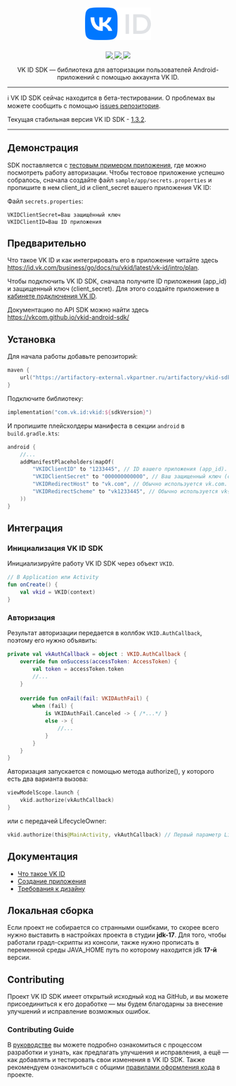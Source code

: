 <div align="center">
  <h1 align="center">
    <img src="logo.svg" width="150" alt="VK ID SDK Logo">
  </h1>
  <p align="center">
    <a href="https://artifactory-external.vkpartner.ru/ui/native/vkid-sdk-andorid/com/vk/id/">
        <img src="https://img.shields.io/badge/stability-beta-red">
    </a>
    <a href="LICENSE">
      <img src="https://img.shields.io/npm/l/@vkid/sdk?maxAge=3600">
    </a>
    <a href="https://artifactory-external.vkpartner.ru/ui/native/vkid-sdk-andorid/com/vk/id/">
        <img src="https://img.shields.io/maven-metadata/v?metadataUrl=https%3A%2F%2Fartifactory-external.vkpartner.ru%2Fartifactory%2Fvkid-sdk-andorid%2Fcom%2Fvk%2Fid%2Fvkid%2Fmaven-metadata.xml"/>
    </a>
  </p>
  <p align="center">
    VK ID SDK — библиотека для авторизации пользователей Android-приложений с помощью аккаунта VK ID.
  </p>
</div>

---
:information_source: VK ID SDK сейчас находится в бета-тестировании. О проблемах вы можете сообщить с помощью <a href="https://github.com/VKCOM/vkid-android-sdk/issues">issues репозитория</a>.

Текущая стабильная версия VK ID SDK - [1.3.2](https://github.com/VKCOM/vkid-android-sdk/releases/tag/v1.3.2).

---

## Демонстрация

SDK поставляется с [тестовым примером приложения](sample/app), где можно посмотреть работу авторизации.
Чтобы тестовое приложение успешно собралось, сначала создайте файл `sample/app/secrets.properties` и пропишите в нем client_id и client_secret вашего приложения VK ID:


Файл `secrets.properties`:
```
VKIDClientSecret=Ваш защищённый ключ
VKIDClientID=Ваш ID приложения
```

## Предварительно

Что такое VK ID и как интегрировать его в приложение читайте здесь https://id.vk.com/business/go/docs/ru/vkid/latest/vk-id/intro/plan.

Чтобы подключить VK ID SDK, сначала получите ID приложения (app_id) и защищенный ключ (client_secret). Для этого создайте приложение в [кабинете подключения VK ID](https://id.vk.com/business/go).

Документацию по API SDK можно найти здесь https://vkcom.github.io/vkid-android-sdk/


## Установка

Для начала работы добавьте репозиторий:
```kotlin
maven {
    url("https://artifactory-external.vkpartner.ru/artifactory/vkid-sdk-andorid/")
}
```

Подключите библиотеку:
```kotlin
implementation("com.vk.id:vkid:${sdkVersion}")
```

И пропишите плейсхолдеры манифеста в секции `android` в `build.gradle.kts`:
```kotlin
android {
    //...
    addManifestPlaceholders(mapOf(
        "VKIDClientID" to "1233445", // ID вашего приложения (app_id).
        "VKIDClientSecret" to "000000000000", // Ваш защищенный ключ (client_secret).
        "VKIDRedirectHost" to "vk.com", // Обычно используется vk.com.
        "VKIDRedirectScheme" to "vk1233445", // Обычно используется vk{ID приложения}.
    ))
}
```

## Интеграция
### Инициализация VK ID SDK
Инициализируйте работу VK ID SDK через объект `VKID`.
```kotlin
// В Application или Activity
fun onCreate() {
    val vkid = VKID(context)
}
```
### Авторизация
Результат авторизации передается в коллбэк `VKID.AuthCallback`, поэтому его нужно объявить:
```kotlin
private val vkAuthCallback = object : VKID.AuthCallback {
    override fun onSuccess(accessToken: AccessToken) {     
        val token = accessToken.token
        //...
    }
 
    override fun onFail(fail: VKIDAuthFail) {
        when (fail) {
            is VKIDAuthFail.Canceled -> { /*...*/ }
            else -> {
                //...
            }
        }
    }
}
```
Авторизация запускается с помощью метода authorize(), у которого есть два варианта вызова:
```kotlin
viewModelScope.launch {
    vkid.authorize(vkAuthCallback)
}
```
или с передачей LifecycleOwner:
```kotlin
vkid.authorize(this@MainActivity, vkAuthCallback) // Первый параметр LifecycleOwner, например активити.
```

## Документация

- [Что такое VK ID](https://id.vk.com/business/go/docs/ru/vkid/latest/vk-id/intro/start-page)
- [Создание приложения](https://id.vk.com/business/go/docs/ru/vkid/latest/vk-id/connection/create-application)
- [Требования к дизайну](https://id.vk.com/business/go/docs/ru/vkid/archive/1.60/vk-id/guidelines/design-rules)


## Локальная сборка
Если проект не собирается со странными ошибками, то скореe всего нужно выставить в настройках проекта в студии **jdk-17**. Для того, чтобы работали градл-скрипты из консоли, также нужно прописать в переменной среды JAVA_HOME путь по которому находится jdk **17-й** версии.

## Contributing
Проект VK ID SDK имеет открытый исходный код на GitHub, и вы можете присоединиться к его доработке — мы будем благодарны за внесение улучшений и исправление возможных ошибок.

### Contributing Guide
В [руководстве](CONTRIBUTING.md) вы можете подробно ознакомиться с процессом разработки и узнать, как предлагать улучшения и исправления, а ещё — как добавлять и тестировать свои изменения в VK ID SDK.
Также рекомендуем ознакомиться с общими [правилами оформления кода](CODE_STYLE.md) в проекте.
